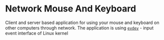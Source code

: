 # Network Mouse And Keyboard

Client and server based application for using your mouse and keyboard on other computers through network.
The application is using [`evdev`](https://en.wikipedia.org/wiki/Evdev) - input event interface of Linux kernel